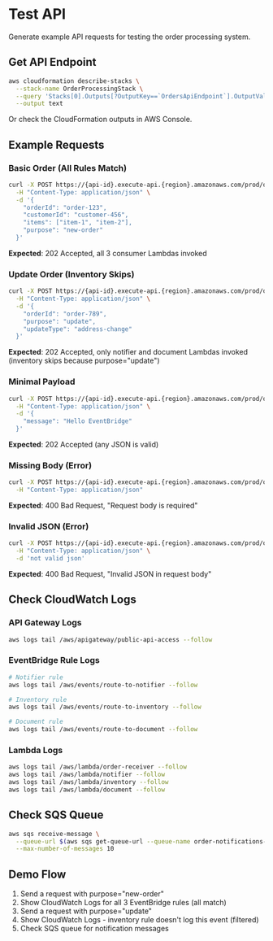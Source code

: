 # Test API

Generate example API requests for testing the order processing system.

## Get API Endpoint

```bash
aws cloudformation describe-stacks \
  --stack-name OrderProcessingStack \
  --query 'Stacks[0].Outputs[?OutputKey==`OrdersApiEndpoint`].OutputValue' \
  --output text
```

Or check the CloudFormation outputs in AWS Console.

## Example Requests

### Basic Order (All Rules Match)
```bash
curl -X POST https://{api-id}.execute-api.{region}.amazonaws.com/prod/orders \
  -H "Content-Type: application/json" \
  -d '{
    "orderId": "order-123",
    "customerId": "customer-456",
    "items": ["item-1", "item-2"],
    "purpose": "new-order"
  }'
```

**Expected**: 202 Accepted, all 3 consumer Lambdas invoked

### Update Order (Inventory Skips)
```bash
curl -X POST https://{api-id}.execute-api.{region}.amazonaws.com/prod/orders \
  -H "Content-Type: application/json" \
  -d '{
    "orderId": "order-789",
    "purpose": "update",
    "updateType": "address-change"
  }'
```

**Expected**: 202 Accepted, only notifier and document Lambdas invoked (inventory skips because purpose="update")

### Minimal Payload
```bash
curl -X POST https://{api-id}.execute-api.{region}.amazonaws.com/prod/orders \
  -H "Content-Type: application/json" \
  -d '{
    "message": "Hello EventBridge"
  }'
```

**Expected**: 202 Accepted (any JSON is valid)

### Missing Body (Error)
```bash
curl -X POST https://{api-id}.execute-api.{region}.amazonaws.com/prod/orders \
  -H "Content-Type: application/json"
```

**Expected**: 400 Bad Request, "Request body is required"

### Invalid JSON (Error)
```bash
curl -X POST https://{api-id}.execute-api.{region}.amazonaws.com/prod/orders \
  -H "Content-Type: application/json" \
  -d 'not valid json'
```

**Expected**: 400 Bad Request, "Invalid JSON in request body"

## Check CloudWatch Logs

### API Gateway Logs
```bash
aws logs tail /aws/apigateway/public-api-access --follow
```

### EventBridge Rule Logs
```bash
# Notifier rule
aws logs tail /aws/events/route-to-notifier --follow

# Inventory rule
aws logs tail /aws/events/route-to-inventory --follow

# Document rule
aws logs tail /aws/events/route-to-document --follow
```

### Lambda Logs
```bash
aws logs tail /aws/lambda/order-receiver --follow
aws logs tail /aws/lambda/notifier --follow
aws logs tail /aws/lambda/inventory --follow
aws logs tail /aws/lambda/document --follow
```

## Check SQS Queue
```bash
aws sqs receive-message \
  --queue-url $(aws sqs get-queue-url --queue-name order-notifications-queue --query 'QueueUrl' --output text) \
  --max-number-of-messages 10
```

## Demo Flow

1. Send a request with purpose="new-order"
2. Show CloudWatch Logs for all 3 EventBridge rules (all match)
3. Send a request with purpose="update"
4. Show CloudWatch Logs - inventory rule doesn't log this event (filtered)
5. Check SQS queue for notification messages
